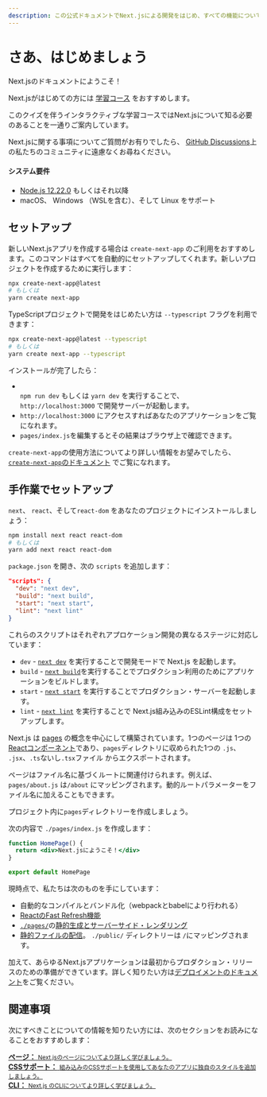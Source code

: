 ```yaml
---
description: この公式ドキュメントでNext.jsによる開発をはじめ、すべての機能について詳しく学びましょう。
---
```


# さあ、はじめましょう

Next.jsのドキュメントにようこそ！

Next.jsがはじめての方には [学習コース](https://nextjs.org/learn/basics/create-nextjs-app) をおすすめします。

このクイズを伴うインタラクティブな学習コースではNext.jsについて知る必要のあることを一通りご案内しています。

Next.jsに関する事項についてご質問がお有りでしたら、 [GitHub Discussions](https://github.com/vercel/next.js/discussions)上の私たちのコミュニティに遠慮なくお尋ねください。

#### システム要件

- [Node.js 12.22.0](https://nodejs.org/) もしくはそれ以降
- macOS、 Windows （WSLを含む）、そして Linux をサポート

## セットアップ

新しいNext.jsアプリを作成する場合は `create-next-app` のご利用をおすすめします。このコマンドはすべてを自動的にセットアップしてくれます。新しいプロジェクトを作成するために実行します：

```bash
npx create-next-app@latest
# もしくは
yarn create next-app
```

TypeScriptプロジェクトで開発をはじめたい方は `--typescript` フラグを利用できます：

```bash
npx create-next-app@latest --typescript
# もしくは
yarn create next-app --typescript
```

インストールが完了したら：

- <br>`npm run dev` もしくは `yarn dev` を実行することで、 `http://localhost:3000` で開発サーバーが起動します。
- `http://localhost:3000` にアクセスすればあなたのアプリケーションをご覧になれます。
- `pages/index.js`を編集するとその結果はブラウザ上で確認できます。

`create-next-app`の使用方法についてより詳しい情報をお望みでしたら、 <a href="/docs/api-reference/create-next-app.md" data-md-type="link">`create-next-app`のドキュメント</a> でご覧になれます。

## 手作業でセットアップ

`next`、 `react`、そして`react-dom` をあなたのプロジェクトにインストールしましょう：

```bash
npm install next react react-dom
# もしくは
yarn add next react react-dom
```

`package.json` を開き、次の `scripts` を追加します：

```json
"scripts": {
  "dev": "next dev",
  "build": "next build",
  "start": "next start",
  "lint": "next lint"
}
```

これらのスクリプトはそれぞれアプロケーション開発の異なるステージに対応しています：

- `dev` - [`next dev`](/docs/api-reference/cli.md#development) を実行することで開発モードで Next.js を起動します。
- `build` - [`next build`](/docs/api-reference/cli.md#build)を実行することでプロダクション利用のためにアプリケーションをビルドします。
- `start` - [`next start`](/docs/api-reference/cli.md#production) を実行することでプロダクション・サーバーを起動します。
- `lint` - [`next lint`](/docs/api-reference/cli.md#lint) を実行することで Next.js組み込みのESLint構成をセットアップします。

Next.js は [pages](/docs/basic-features/pages.md) の概念を中心にして構築されています。1つのページは 1つの[Reactコンポーネント](https://reactjs.org/docs/components-and-props.html)であり、`pages`ディレクトリに収められた1つの `.js`、 `.jsx`、`.ts`ないし`.tsx`ファイル からエクスポートされます。

ページはファイル名に基づくルートに関連付けられます。例えば、 `pages/about.js` は`/about` にマッピングされます。動的ルートパラメーターをファイル名に加えることもできます。

プロジェクト内に`pages`ディレクトリーを作成しましょう。

次の内容で `./pages/index.js` を作成します：

```jsx
function HomePage() {
  return <div>Next.jsにようこそ！</div>
}

export default HomePage
```

現時点で、私たちは次のものを手にしています：

- 自動的なコンパイルとバンドル化（webpackとbabelにより行われる）
- [ReactのFast Refresh機能](https://nextjs.org/blog/next-9-4#fast-refresh)
- [`./pages/`](/docs/basic-features/pages.md)の[静的生成とサーバーサイド・レンダリング](/docs/basic-features/data-fetching.md)
- [静的ファイルの配信](/docs/basic-features/static-file-serving.md)。 `./public/` ディレクトリーは `/`にマッピングされます。

加えて、あらゆるNext.jsアプリケーションは最初からプロダクション・リリースのための準備ができています。詳しく知りたい方は[デプロイメントのドキュメント](/docs/deployment.md)をご覧ください。

## 関連事項

次にすべきことについての情報を知りたい方には、次のセクションをお読みになることをおすすめします：

<div class="card">
  <a href="/docs/basic-features/pages.md">
    <b>ページ：</b>
    <small>Next.jsのページについてより詳しく学びましょう。</small>
  </a>
</div>

<div class="card">
  <a href="/docs/basic-features/built-in-css-support.md">
    <b>CSSサポート：</b>
    <small>組み込みのCSSサポートを使用してあなたのアプリに独自のスタイルを追加しましょう。</small>
  </a>
</div>

<div class="card">
  <a href="/docs/api-reference/cli.md">
    <b>CLI：</b>
    <small>Next.js のCLIについてより詳しく学びましょう。</small>
  </a>
</div>
